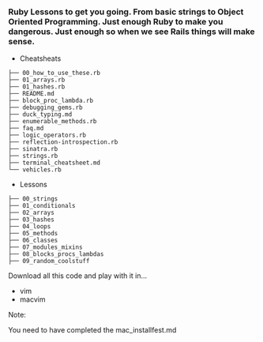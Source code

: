 ### Ruby Lessons to get you going. From basic strings to Object Oriented Programming. Just enough Ruby to make you dangerous. Just enough so when we see Rails things will make sense.

* Cheatsheats  

```
├── 00_how_to_use_these.rb
├── 01_arrays.rb
├── 01_hashes.rb
├── README.md
├── block_proc_lambda.rb
├── debugging_gems.rb
├── duck_typing.md
├── enumerable_methods.rb
├── faq.md
├── logic_operators.rb
├── reflection-introspection.rb
├── sinatra.rb
├── strings.rb
├── terminal_cheatsheet.md
└── vehicles.rb
```

* Lessons

```
├── 00_strings
├── 01_conditionals
├── 02_arrays
├── 03_hashes
├── 04_loops
├── 05_methods
├── 06_classes
├── 07_modules_mixins
├── 08_blocks_procs_lambdas
├── 09_random_coolstuff
```

Download all this code and play with it in...

- vim
- macvim

Note:

You need to have completed the mac_installfest.md

